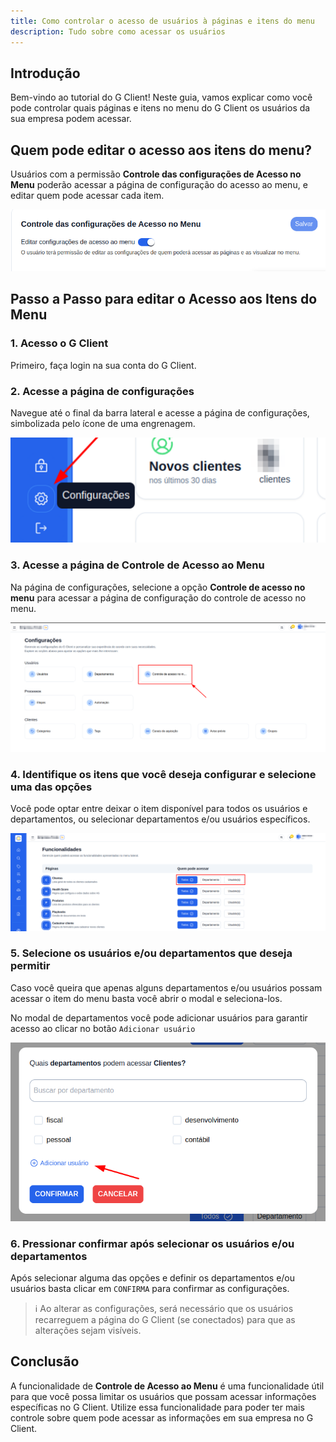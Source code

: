 ```yaml
---
title: Como controlar o acesso de usuários à páginas e itens do menu
description: Tudo sobre como acessar os usuários
---
```


## Introdução

Bem-vindo ao tutorial do G Client! Neste guia, vamos explicar como você pode controlar quais páginas e itens no menu do G Client os usuários da sua empresa podem acessar.

## Quem pode editar o acesso aos itens do menu?

Usuários com a permissão **Controle das configurações de Acesso no Menu** poderão acessar a página de configuração do acesso ao menu, e editar quem pode acessar cada item.

![exemplo descrito acima](./img/user-acess-control/example-01.png)

## Passo a Passo para editar o Acesso aos Itens do Menu

### 1. Acesso o G Client

Primeiro, faça login na sua conta do G Client.

### 2. Acesse a página de configurações

Navegue até o final da barra lateral e acesse a página de configurações, simbolizada pelo ícone de uma engrenagem.

![exemplo descrito acima](./img/user-acess-control/example-02.png)

### 3. Acesse a página de Controle de Acesso ao Menu

Na página de configurações, selecione a opção **Controle de acesso no menu** para acessar a página de configuração do controle de acesso no menu.

![exemplo descrito acima](./img/user-acess-control/example-03.png)

### 4. Identifique os itens que você deseja configurar e selecione uma das opções

Você pode optar entre deixar o item disponível para todos os usuários e departamentos, ou selecionar departamentos e/ou usuários específicos.

![exemplo descrito acima](./img/user-acess-control/example-04.png)

### 5. Selecione os usuários e/ou departamentos que deseja permitir

Caso você queira que apenas alguns departamentos e/ou usuários possam acessar o item do menu basta você abrir o modal e seleciona-los.

No modal de departamentos você pode adicionar usuários para garantir acesso ao clicar no botão `Adicionar usuário`

![exemplo descrito acima](./img/user-acess-control/example-05.png)

### 6. Pressionar confirmar após selecionar os usuários e/ou departamentos

Após selecionar alguma das opções e definir os departamentos e/ou usuários basta clicar em `CONFIRMA` para confirmar as configurações.

> ℹ️ Ao alterar as configurações, será necessário que os usuários recarreguem a página do G Client (se conectados) para que as alterações sejam visíveis.

## Conclusão

A funcionalidade de **Controle de Acesso ao Menu** é uma funcionalidade útil para que você possa limitar os usuários que possam acessar informações específicas no G Client. Utilize essa funcionalidade para poder ter mais controle sobre quem pode acessar as informações em sua empresa no G Client.
